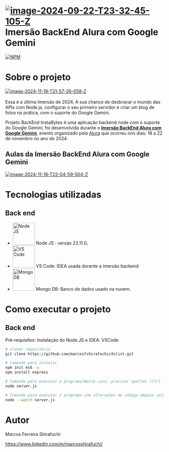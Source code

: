 # <a href="https://imgbb.com/"><img src="https://i.ibb.co/c1ykYDW/image-2024-09-22-T23-32-45-105-Z.png" alt="image-2024-09-22-T23-32-45-105-Z" border="0"></a> Imersão BackEnd Alura com Google Gemini
[![NPM](https://img.shields.io/npm/l/react)](https://github.com/marcosfshirafuchi/dslist/blob/main/LICENSE)


# Sobre o projeto
<a href="https://ibb.co/WtNpTZW"><img src="https://i.ibb.co/NSgn456/image-2024-11-18-T21-57-26-058-Z.png" alt="image-2024-11-18-T21-57-26-058-Z" border="0"></a><br><br>
Essa é a última Imersão de 2024. A sua chance de desbravar o mundo das APIs com Node.js, configurar o seu primeiro servidor e criar um blog de fotos na prática, com o suporte do Google Gemini.


Projeto BackEnd InstaBytes é uma aplicação backend node com o suporte do Google Gemini, foi desenvolvida durante o [**Imersão BackEnd Alura com Google Gemini**](https://www.alura.com.br/imersao-dev-back-end-google-gemini?utm_source=social&utm_medium=linkedin&utm_campaign=imersao-dev-back-end-nov24&utm_content=ultimas-horas), evento organizado pela [Alura](https://www.alura.com.br/) que ocorreu nos dias: 18 a 22 de novembro no ano de 2024.



## Aulas da Imersão BackEnd Alura com Google Gemini
<a href="https://ibb.co/z4XL84x"><img src="https://i.ibb.co/RD3MhDb/image-2024-11-18-T22-04-59-504-Z.png" alt="image-2024-11-18-T22-04-59-504-Z" border="0"></a>


# Tecnologias utilizadas
## Back end

- <img width="70px" src="https://cdn.jsdelivr.net/gh/devicons/devicon@latest/icons/nodejs/nodejs-original-wordmark.svg" title = "Node JS" /> Node JS : versão 22.11.0;
- <img width="70px" src="https://cdn.jsdelivr.net/gh/devicons/devicon@latest/icons/vscode/vscode-original.svg"  title = "VS Code"/> VS Code: IDEA usada durante a imersão backend.
- <img width="70px" src="https://cdn.jsdelivr.net/gh/devicons/devicon@latest/icons/mongodb/mongodb-original-wordmark.svg" title = "Mongo DB" /> Mongo DB: Banco de dados usado na nuvem.

# Como executar o projeto

## Back end
Pré-requisitos: Instalação do Node.JS e IDEA: VSCode

```bash
# clonar repositório
git clone https://github.com/marcosfshirafuchi/dslist.git

# Comando para instalar 
npm init es6 -y
npm install express

# Comando para executar o programa(Neste caso, precisar apertar (ctrl + C) para sair da execução do programa, salva as alterações do código e precisa executar de novo o comando por causa das alterações)
node server.js

# Comando para executar o programa com alterações do código depois salvo(Neste caso, não precisa executar de novo o comando por causa das alterações)
node --watch server.js

```



# Autor

Marcos Ferreira Shirafuchi

https://www.linkedin.com/in/marcosshirafuchi/

